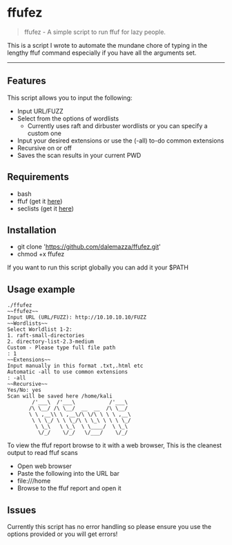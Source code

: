 # ffufez

> ffufez - A simple script to run ffuf for lazy people.

This is a script I wrote to automate the mundane chore of typing in the lengthy ffuf command especially if you have all the arguments set.

---
## Features

This script allows you to input the following:
- Input URL/FUZZ
- Select from the options of wordlists 
   - Currently uses raft and dirbuster wordlists or you can specify a custom one
- Input your desired extensions or use the (-all) to-do common extensions
- Recursive on or off
- Saves the scan results in your current PWD


## Requirements

- bash
- ffuf (get it [here](https://github.com/ffuf/ffuf))
- seclists (get it [here](https://github.com/danielmiessler/SecLists))

## Installation

- git clone 'https://github.com/dalemazza/ffufez.git'
- chmod +x ffufez

If you want to run this script globally you can add it your $PATH

## Usage example

```
./ffufez
~~ffufez~~
Input URL (URL/FUZZ): http://10.10.10.10/FUZZ
~~Wordlists~~
Select Worldlist 1-2: 
1. raft-small-directories
2. directory-list-2.3-medium
Custom - Please type full file path
: 1
~~Extensions~~
Input manually in this format .txt,.html etc
Automatic -all to use common extensions
: -all
~~Recursive~~
Yes/No: yes
Scan will be saved here /home/kali
        /'___\  /'___\           /'___\       
       /\ \__/ /\ \__/  __  __  /\ \__/       
       \ \ ,__\\ \ ,__\/\ \/\ \ \ \ ,__\      
        \ \ \_/ \ \ \_/\ \ \_\ \ \ \ \_/      
         \ \_\   \ \_\  \ \____/  \ \_\       
          \/_/    \/_/   \/___/    \/_/       
```
To view the ffuf report browse to it with a web browser, This is the cleanest output to read ffuf scans
- Open web browser
- Paste the following into the URL bar
- file:///home
- Browse to the ffuf report and open it



## Issues

Currently this script has no error handling so please ensure you use the options provided or you will get errors!
